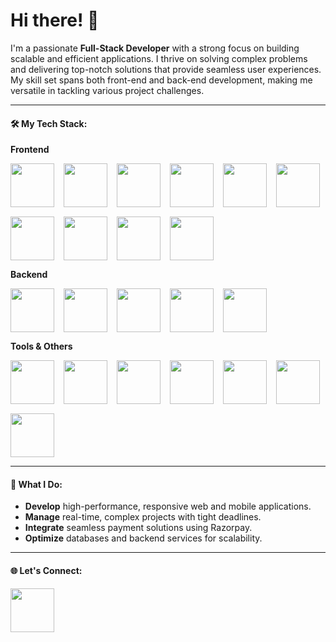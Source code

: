 # Hi there! 👋

I'm a passionate **Full-Stack Developer** with a strong focus on building scalable and efficient applications. I thrive on solving complex problems and delivering top-notch solutions that provide seamless user experiences. My skill set spans both front-end and back-end development, making me versatile in tackling various project challenges.

---

#### 🛠️ My Tech Stack:

**Frontend**  
<div style="display: flex; flex-wrap: wrap; gap: 15px;">
  <img width="70px" height="70px" src="https://cdn.jsdelivr.net/gh/devicons/devicon@latest/icons/html5/html5-original.svg" />
  <img width="70px" height="70px" src="https://cdn.jsdelivr.net/gh/devicons/devicon@latest/icons/css3/css3-original.svg" />
  <img width="70px" height="70px" src="https://cdn.jsdelivr.net/gh/devicons/devicon@latest/icons/javascript/javascript-original.svg" />
  <img width="70px" height="70px" src="https://cdn.jsdelivr.net/gh/devicons/devicon@latest/icons/react/react-original.svg"/>
  <img width="70px" height="70px" src="https://cdn.jsdelivr.net/gh/devicons/devicon@latest/icons/bootstrap/bootstrap-original.svg" />
  <img width="70px" height="70px" src="https://res.cloudinary.com/dabocsuq6/image/upload/v1723629067/react-query-icon_tct4sr.png"/>
  <img width="70px" height="70px" src="https://cdn.jsdelivr.net/gh/devicons/devicon@latest/icons/typescript/typescript-original.svg" />
  <img width="70px" height="70px" src="https://cdn.jsdelivr.net/gh/devicons/devicon@latest/icons/tailwindcss/tailwindcss-original.svg" />
  <img width="70px" height="70px" src="https://cdn.jsdelivr.net/gh/devicons/devicon@latest/icons/nextjs/nextjs-original.svg" />
  <img width="70px" height="70px" src="https://cdn.jsdelivr.net/gh/devicons/devicon@latest/icons/redux/redux-original.svg" />
</div>

**Backend**  
<div style="display: flex; flex-wrap: wrap; gap: 15px;">
  <img width="70px" height="70px" src="https://cdn.jsdelivr.net/gh/devicons/devicon@latest/icons/nodejs/nodejs-original.svg" />
  <img width="70px" height="70px" src="https://cdn.jsdelivr.net/gh/devicons/devicon@latest/icons/go/go-original.svg" />
  <img width="70px" height="70px" src="https://cdn.jsdelivr.net/gh/devicons/devicon@latest/icons/mongodb/mongodb-original.svg" />
  <img width="70px" height="70px" src="https://cdn.jsdelivr.net/gh/devicons/devicon@latest/icons/prisma/prisma-original.svg" />
  <img width="70px" height="70px" src="https://res.cloudinary.com/dabocsuq6/image/upload/v1723630005/socket-io_mrc9vw.svg" />
</div>

**Tools & Others**  
<div style="display: flex; flex-wrap: wrap; gap: 15px;">
  <img width="70px" height="70px" src="https://cdn.jsdelivr.net/gh/devicons/devicon@latest/icons/npm/npm-original-wordmark.svg" />
  <img width="70px" height="70px" src="https://cdn.jsdelivr.net/gh/devicons/devicon@latest/icons/yarn/yarn-original.svg" />
  <img width="70px" height="70px" src="https://cdn.jsdelivr.net/gh/devicons/devicon@latest/icons/git/git-original.svg"  />
  <img width="70px" height="70px" src="https://cdn.jsdelivr.net/gh/devicons/devicon@latest/icons/postman/postman-original.svg"  />
  <img width="70px" height="70px" src="https://cdn.jsdelivr.net/gh/devicons/devicon@latest/icons/jira/jira-original.svg" />
  <img width="70px" height="70px" src="https://cdn.jsdelivr.net/gh/devicons/devicon@latest/icons/replit/replit-original.svg" />
  <img width="70px" height="70px" src="https://cdn.jsdelivr.net/gh/devicons/devicon@latest/icons/notion/notion-original.svg" />
</div>

---

#### 🚀 What I Do:
- **Develop** high-performance, responsive web and mobile applications.
- **Manage** real-time, complex projects with tight deadlines.
- **Integrate** seamless payment solutions using Razorpay.
- **Optimize** databases and backend services for scalability.

---

#### 🌐 Let's Connect:
<a href="https://www.linkedin.com/in/shaik-rahuman-76a0941b9/" target="_blank">
  <img width="70px" height="70px" src="https://cdn.jsdelivr.net/gh/devicons/devicon@latest/icons/linkedin/linkedin-original.svg" />
</a>
